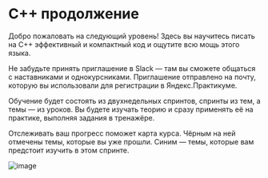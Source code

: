 # С++ продолжение

Добро пожаловать на следующий уровень! Здесь вы научитесь писать на С++ эффективный и компактный код и ощутите всю мощь этого языка.

Не забудьте принять приглашение в Slack — там вы сможете общаться с наставниками и однокурсниками. Приглашение отправлено на почту, которую вы использовали для регистрации в Яндекс.Практикуме.

Обучение будет состоять из двухнедельных спринтов, спринты из тем, а темы — из уроков. Вы будете изучать теорию и сразу применять её на практике, выполняя задания в тренажёре.

Отслеживать ваш прогресс поможет карта курса. Чёрным на ней отмечены темы, которые вы уже прошли. Синим — темы, которые вам предстоит изучить в этом спринте.

![image](https://pictures.s3.yandex.net/resources/1X__new__1624563002.jpg)